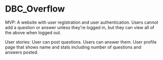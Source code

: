# DBC_Overflow

MVP:
A website with user registration and user authentication. 
Users cannot add a question or answer unless they're logged in, but they can view all of the above when logged out.

User stories:
User can post questions. 
Users can answer them. 
User profile page that shows name and stats including number of questions and answers posted. 

